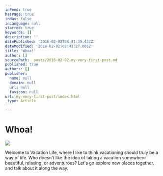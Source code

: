 ```yaml
---
inFeed: true
hasPage: true
inNav: false
inLanguage: null
starred: true
keywords: []
description: ''
datePublished: '2016-02-02T08:41:39.437Z'
dateModified: '2016-02-02T08:41:27.006Z'
title: 'Whoa!'
author: []
sourcePath: _posts/2016-02-02-my-very-first-post.md
published: true
authors: []
publisher:
  name: null
  domain: null
  url: null
  favicon: null
url: my-very-first-post/index.html
_type: Article

---
```

# Whoa!
![](https://the-grid-user-content.s3-us-west-2.amazonaws.com/8ed97029-31f2-4652-8370-5e86247cb45a.jpg)

Welcome to Vacation Life, where I like to think vacationing should truly be a way of life. Who doesn't like the idea of taking a vacation somewhere beautiful, relaxing, or adventurous? Let's go explore new places together, and talk about it along the way.
